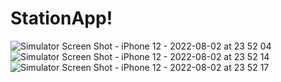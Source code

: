 # StationApp!

![Simulator Screen Shot - iPhone 12 - 2022-08-02 at 23 52 04](https://user-images.githubusercontent.com/88958970/182447917-a1ab0094-81df-41e1-8d2b-ec22b4c3d738.png)
![Simulator Screen Shot - iPhone 12 - 2022-08-02 at 23 52 14](https://user-images.githubusercontent.com/88958970/182447957-fdc685c4-5124-4b18-b6d3-9ca45b5551e3.png)
![Simulator Screen Shot - iPhone 12 - 2022-08-02 at 23 52 17](https://user-images.githubusercontent.com/88958970/182448011-66d53a5f-e69b-4d38-bc17-10ecea02b4fb.png)
